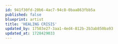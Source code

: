 ```yaml
---
id: 941f30fd-20b6-4ac7-94c8-0baa863fbb5a
published: false
blueprint: artist
title: 'HEALING CRISIS'
updated_by: 17503e27-3aa1-4ed4-812b-2b3ab850ba93
updated_at: 1728429033
---
```

